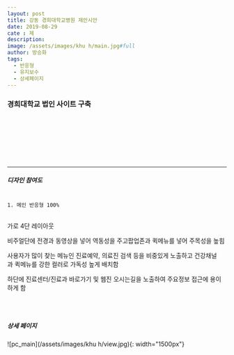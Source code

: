 ```yaml
---
layout: post
title: 강동 경희대학교병원 제안시안
date: 2019-08-29
cate : 제
description:
image: /assets/images/khu h/main.jpg#full
author: 방승화
tags:
  - 반응형
  - 유지보수
  - 상세페이지
---
```


<h3>경희대학교 법인 사이트 구축</h3>
<br><br><br><br><br><br>
<hr>

##### 디자인 참여도
<pre>
<code>
1. 메인 반응형 100%
</code>
</pre>

<p>
가로 4단 레이아웃
⁠</p>
<p>
⁠비주얼단에 전경과 동영상을 넣어 역동성을 주고팝업존과 퀵메뉴를 넣어 주목성을 높힘
⁠⁠</p>
<p>
⁠사용자가 많이 찾는 메뉴인 진료예약, 의료진 검색 등을 비중있게 노출하고 건강채널과 퀵메뉴를 강한 컬러로 가독성 높게 배치함 
⁠⁠</p>
<p>
⁠하단에 진료센터/진료과 바로가기 및 웹진 오시는길을 노출하여 주요정보 접근에 용이하게 함
</p>
<br>
<br>

##### 상세 페이지
![pc_main](/assets/images/khu h/view.jpg){: width="1500px"}
